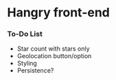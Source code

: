# Hangry front-end

### To-Do List

<ul>
<li>Star count with stars only</li>
<li>Geolocation button/option</li>
<li>Styling</li>
<li>Persistence?</li>
</ul>
